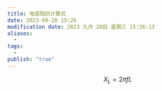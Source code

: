 ```yaml
---
title: 电感阻抗计算式
date: 2023-09-20 15:26
modification date: 2023 九月 20日 星期三 15:26:13
aliases:
  - 
tags:
  - 
publish: "true"
---
```


$$
X_{L}=2\pi fL
$$
